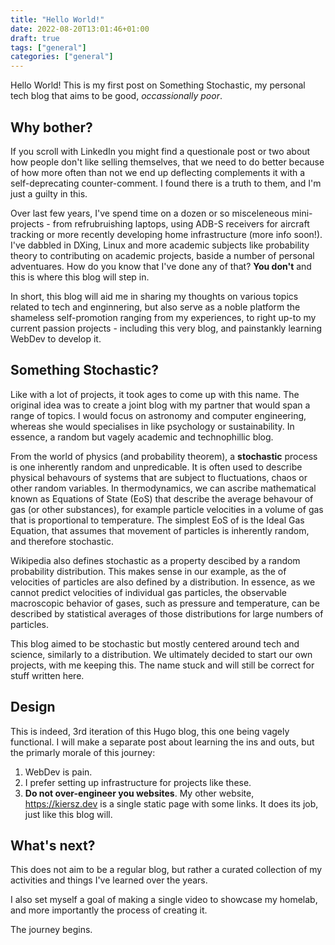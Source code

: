 ```yaml
---
title: "Hello World!"
date: 2022-08-20T13:01:46+01:00
draft: true
tags: ["general"]
categories: ["general"]
---
```


Hello World! This is my first post on Something Stochastic, my personal tech blog that aims to be good, _occassionally poor_.

## Why bother?

If you scroll with LinkedIn you might find a questionale post or two about how people don't like selling themselves, that we need to do better because of how more often than not we end up deflecting complements it with a self-deprecating counter-comment. I found there is a truth to them, and I'm just a guilty in this.

Over last few years, I've spend time on a dozen or so misceleneous mini-projects - from refrubruishing laptops, using ADB-S receivers for aircraft tracking or more recently developing home infrastructure (more info soon!). I've dabbled in DXing, Linux and more academic subjects like probability theory to contributing on academic projects, baside a number of personal adventuares. How do you know that I've done any of that? **You don't** and this is where this blog will step in.

In short, this blog will aid me in sharing my thoughts on various topics related to tech and enginnering, but also serve as a noble platform the shameless self-promotion ranging from my experiences, to right up-to my current passion projects - including this very blog, and painstankly learning WebDev to develop it.

## Something Stochastic?

Like with a lot of projects, it took ages to come up with this name. The original idea was to create a joint blog with my partner that would span a range of topics. I would focus on astronomy and computer engineering, whereas she would specialises in like psychology or sustainability. In essence, a random but vagely academic and technophillic blog.

From the world of physics (and probability theorem), a **stochastic** process is one inherently random and unpredicable. It is often used to describe physical behavours of systems that are subject to fluctuations, chaos or other random variables. In thermodynamics, we can ascribe mathematical known as Equations of State (EoS) that describe the average behavour of gas (or other substances), for example particle velocities in a volume of gas that is proportional to temperature. The simplest EoS of is the Ideal Gas Equation, that assumes that movement of particles is inherently random, and therefore stochastic.

Wikipedia also defines stochastic as a property descibed by a random probability distribution. This makes sense in our example, as the of velocities of particles are also defined by a distribution. In essence, as we cannot predict velocities of individual gas particles, the observable macroscopic behavior of gases, such as pressure and temperature, can be described by statistical averages of those distributions for large numbers of particles.

This blog aimed to be stochastic but mostly centered around tech and science, similarly to a distribution. We ultimately decided to start our own projects, with me keeping this. The name stuck and will still be correct for stuff written here.

## Design

This is indeed, 3rd iteration of this Hugo blog, this one being vagely functional. I will make a separate post about learning the ins and outs, but the primarly morale of this journey:

1) WebDev is pain.
2) I prefer setting up infrastructure for projects like these.
3) **Do not over-engineer you websites**. My other website, https://kiersz.dev is a single static page with some links. It does its job, just like this blog will.

## What's next?

This does not aim to be a regular blog, but rather a curated collection of my activities and things I've learned over the years. 

I also set myself a goal of making a single video to showcase my homelab, and more importantly the process of creating it.

The journey begins.